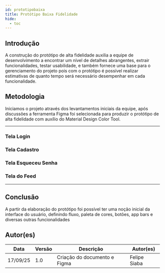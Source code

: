 ```yaml
---
id: prototipobaixa
title: Protótipo Baixa Fidelidade
hide:
  - toc
---
```

## Introdução


A construção do protótipo de alta fidelidade auxilia a equipe de desenvolvimento a encontrar um nível de detalhes abrangentes, extrair funcionalidades, testar usabilidade, e também fornece uma base para o gerenciamento do projeto pois com o protótipo é possível realizar estimativas de quanto tempo será necessário desempenhar em cada funcionalidade.


## Metodologia


Iniciamos o projeto através dos levantamentos iniciais da equipe, após discussões a ferramenta Figma foi selecionada para produzir o protótipo de alta fidelidade com auxílio do Material Design Color Tool.

---

### Tela Login


### Tela Cadastro 



### Tela Esqueceu Senha



### Tela do Feed



---


## Conclusão


A partir da elaboração do protótipo foi possível ter uma noção inicial da interface do usuário, definindo fluxo, paleta de cores, botões, app bars e diversas outras funcionalidades







## Autor(es)

| Data     | Versão | Descrição                            | Autor(es)                                                                            |
| -------- | ------- | -------------------------------------- | ------------------------------------------------------------------------------------ |
| 17/09/25 | 1.0     | Criação do documento e Figma         | Felipe Siaba          |                                     |

